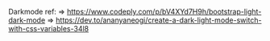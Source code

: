 Darkmode ref:
=> https://www.codeply.com/p/bV4XYd7H9h/bootstrap-light-dark-mode
=> https://dev.to/ananyaneogi/create-a-dark-light-mode-switch-with-css-variables-34l8
